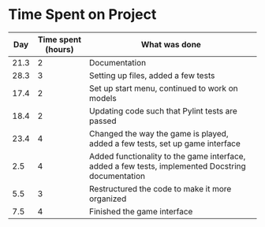 # Time Spent on Project
| Day     | Time spent (hours) | What was done   |
| --- | --- | --- |
| 21.3    | 2                  | Documentation   |
| 28.3    | 3    | Setting up files, added a few tests |
| 17.4    | 2    | Set up start menu, continued to work on models |
| 18.4    | 2    | Updating code such that Pylint tests are passed |
| 23.4    | 4    | Changed the way the game is played, added a few tests, set up game interface |
| 2.5     | 4    | Added functionality to the game interface, added a few tests, implemented Docstring documentation |
| 5.5     | 3    | Restructured the code to make it more organized |
| 7.5     | 4    | Finished the game interface |
